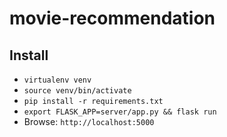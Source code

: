 # movie-recommendation

## Install

- `virtualenv venv`
- `source venv/bin/activate`
- `pip install -r requirements.txt`
- `export FLASK_APP=server/app.py && flask run`
- Browse: `http://localhost:5000`
